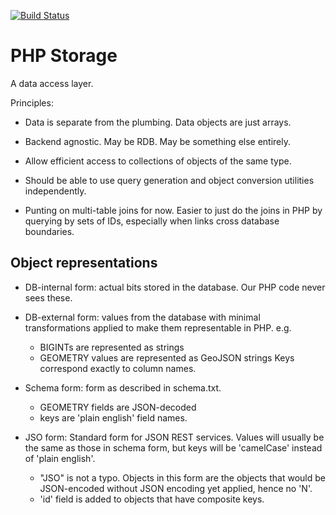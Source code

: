 [![Build Status](https://travis-ci.org/EarthlingInteractive/PHPStorage.svg)](https://travis-ci.org/EarthlingInteractive/PHPStorage)

# PHP Storage

A data access layer.

Principles:

- Data is separate from the plumbing.  Data objects are just arrays.

- Backend agnostic.  May be RDB.  May be something else entirely.

- Allow efficient access to collections of objects of the same type.

- Should be able to use query generation and object conversion utilities
  independently.

- Punting on multi-table joins for now.
  Easier to just do the joins in PHP by querying by sets of IDs,
  especially when links cross database boundaries.


## Object representations

- DB-internal form: actual bits stored in the database.
  Our PHP code never sees these.

- DB-external form: values from the database with minimal
  transformations applied to make them representable in PHP.  e.g.
  - BIGINTs are represented as strings
  - GEOMETRY values are represented as GeoJSON strings
  Keys correspond exactly to column names.

- Schema form: form as described in schema.txt.
  - GEOMETRY fields are JSON-decoded
  - keys are 'plain english' field names.

- JSO form: Standard form for JSON REST services.
  Values will usually be the same as those in schema form,
  but keys will be 'camelCase' instead of 'plain english'.
  - "JSO" is not a typo.  Objects in this form are the objects that
    would be JSON-encoded without JSON encoding yet applied, hence no
    'N'.
  - 'id' field is added to objects that have composite keys.
  
